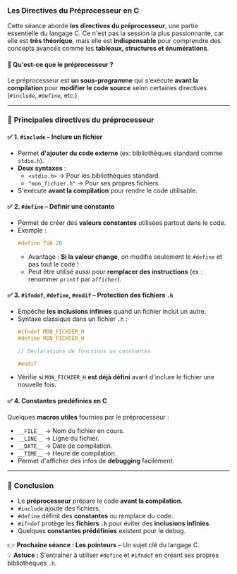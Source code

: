 ### Les Directives du Préprocesseur en C  

Cette séance aborde **les directives du préprocesseur**, une partie essentielle du langage C. Ce n'est pas la session la plus passionnante, car elle est **très théorique**, mais elle est **indispensable** pour comprendre des concepts avancés comme les **tableaux, structures et énumérations**.

#### 🔹 **Qu'est-ce que le préprocesseur ?**  
Le préprocesseur est **un sous-programme** qui s'exécute **avant la compilation** pour **modifier le code source** selon certaines directives (`#include`, `#define`, etc.).  

---

### 📌 **Principales directives du préprocesseur**  

#### ✅ **1. `#include` – Inclure un fichier**  
- Permet **d'ajouter du code externe** (ex: bibliothèques standard comme `stdio.h`).
- **Deux syntaxes** :  
  - `<stdio.h>` → Pour les bibliothèques standard.  
  - `"mon_fichier.h"` → Pour ses propres fichiers.  
- S'exécute **avant la compilation** pour rendre le code utilisable.

#### ✅ **2. `#define` – Définir une constante**  
- Permet de créer des **valeurs constantes** utilisées partout dans le code.  
- Exemple :  
  ```c
  #define TVA 20
  ```
  - Avantage : **Si la valeur change**, on modifie seulement le `#define` et pas tout le code !  
  - Peut être utilisé aussi pour **remplacer des instructions** (ex : renommer `printf` par `afficher`).  

#### ✅ **3. `#ifndef`, `#define`, `#endif` – Protection des fichiers `.h`**  
- Empêche **les inclusions infinies** quand un fichier inclut un autre.  
- Syntaxe classique dans un fichier `.h` :  
  ```c
  #ifndef MON_FICHIER_H
  #define MON_FICHIER_H
  
  // Déclarations de fonctions ou constantes
  
  #endif
  ```
- Vérifie si `MON_FICHIER_H` **est déjà défini** avant d'inclure le fichier une nouvelle fois.  

#### ✅ **4. Constantes prédéfinies en C**  
Quelques **macros utiles** fournies par le préprocesseur :  
- `__FILE__` → Nom du fichier en cours.  
- `__LINE__` → Ligne du fichier.  
- `__DATE__` → Date de compilation.  
- `__TIME__` → Heure de compilation.  
- Permet d'afficher des infos de **debugging** facilement.

---

### 🎯 **Conclusion**  
- Le **préprocesseur** prépare le code **avant la compilation**.
- `#include` ajoute des fichiers.  
- `#define` définit des **constantes** ou remplace du code.  
- `#ifndef` protège les **fichiers `.h`** pour éviter des **inclusions infinies**.  
- Quelques **constantes prédéfinies** existent pour le debug.  

👉 **Prochaine séance : Les pointeurs** – Un sujet clé du langage C.  
💡 **Astuce :** S'entraîner à utiliser `#define` et `#ifndef` en créant ses propres bibliothèques `.h`.
